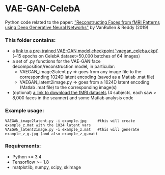 # VAE-GAN-CelebA
Python code related to the paper: ["Reconstructing Faces from fMRI Patterns using Deep Generative Neural Networks"](https://arxiv.org/abs/1810.03856) by VanRullen &amp; Reddy (2019)

### This folder contains:
* a [link to a pre-trained VAE-GAN model checkpoint 'vaegan_celeba.ckpt'](http://depotcerco.univ-tlse3.fr/vmcca78o) (~15 epochs on CelebA dataset=50,000 batches of 64 images)
* a set of .py functions for the VAE-GAN face decomposition/reconstruction model, in particular:
  * VAEGAN_image2latent.py => goes from any image file to the corresponding 1024D latent encoding (saved as a Matlab .mat file)
  * VAEGAN_latent2image.py => goes from a 1024D latent encoding (Matlab .mat file) to the corresponding image(s)
* (optional) [a link to download the fMRI datasets](https://openneuro.org/datasets/ds001761) (4 subjects, each saw > 8,000 faces in the scanner) and some Matlab analysis code

### Example usage:
    VAEGAN_image2latent.py -i example.jpg     #this will create example_z.mat with the 1024 latent vars
    VAEGAN_latent2image.py -i example_z.mat   #this will generate example_z_g.jpg (and also example_z_g.mat)

### Requirements:
* Python >= 3.4
* Tensorflow >= 1.8
* matplotlib, numpy, scipy, skimage
<!---* git-lfs to download the pre-trained model checkpoint (>500MB)-->

